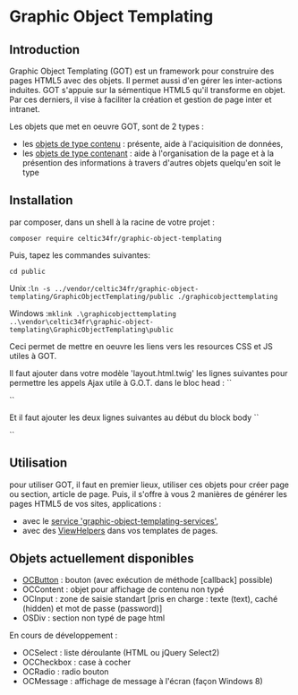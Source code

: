 
Graphic Object Templating
=========================

Introduction
------------
Graphic Object Templating (GOT) est un framework pour construire des pages HTML5 avec des objets. Il permet aussi d'en gérer les inter-actions induites.
GOT s'appuie sur la sémentique HTML5 qu'il transforme en objet. Par ces derniers, il vise à faciliter la création et gestion de page inter et intranet.

Les objets que met en oeuvre GOT, sont de 2 types :
* les [objets de type contenu](doc/objectDataContent.md) : présente, aide à l'aciquisition de données,
* les [objets de type contenant](doc/objectStructureContainer.md) : aide à l'organisation de la page et à la présention des informations à travers d'autres objets quelqu'en soit le type

Installation
------------
par composer, dans un shell à la racine de votre projet :

``composer require celtic34fr/graphic-object-templating``
    
Puis, tapez les commandes suivantes:

``cd public``

Unix    :``ln -s ../vendor/celtic34fr/graphic-object-templating/GraphicObjectTemplating/public ./graphicobjecttemplating``

Windows :``mklink .\graphicobjecttemplating ..\vendor\celtic34fr\graphic-object-templating\GraphicObjectTemplating\public``

Ceci permet de mettre en oeuvre les liens vers les resources CSS et JS utiles à GOT.

Il faut ajouter dans votre modèle 'layout.html.twig' les lignes suivantes pour permettre les appels Ajax utile à G.O.T. dans le bloc head :
``<link href="{{ basePath() }}/graphicobjecttemplating/gotMain/css/main.css" media="screen" rel="stylesheet" type="text/css">
<link href="{{ basePath() }}/graphicobjecttemplating/gotMain/css/awesome-bootstrap-checkbox.css" media="screen" rel="stylesheet" type="text/css">
<link href="{{ basePath() }}/graphicobjecttemplating/gotMain/css/font-awesome.css" media="screen" rel="stylesheet" type="text/css">``

Et il faut ajouter les deux lignes suivantes au début du block body
``<div id="gotCallback" style="display: none;">{{ url("got/callback") }}</div>
<div id="divWork" style="display: none"></div>``


Utilisation
-----------
pour utiliser GOT, il faut en premier lieux, utiliser ces objets pour créer page ou section, article de page.
Puis, il s'offre à vous 2 manières de générer les pages HTML5 de vos sites, applications :
* avec le [service 'graphic-object-templating-services'](doc/service.md),
* avec des [ViewHelpers](doc/viewHelpers.md) dans vos templates de pages.

Objets actuellement disponibles
-------------------------------
* [OCButton](doc/objets/OCButton.md)    : bouton (avec exécution de méthode [callback] possible) 
* OCContent   : objet pour affichage de contenu non typé 
* OCInput     : zone de saisie standart [pris en charge : texte (text), caché (hidden) et mot de passe (password)] 
* OSDiv       : section non typé de page html 

En cours de développement : 
* OCSelect    : liste déroulante (HTML ou jQuery Select2) 
* OCCheckbox  : case à cocher 
* OCRadio     : radio bouton 
* OCMessage   : affichage de message à l'écran (façon Windows 8)